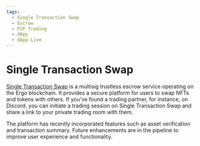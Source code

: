 ```yaml
---
tags:
  - Single Transaction Swap
  - Escrow
  - P2P Trading
  - dApp
  - dApp-Live
---
```


# Single Transaction Swap

[Single Transaction Swap](https://www.single-tx-swap.com/) is a multisig trustless escrow service operating on the Ergo blockchain. It provides a secure platform for users to swap NFTs and tokens with others. If you've found a trading partner, for instance, on Discord, you can initiate a trading session on Single Transaction Swap and share a link to your private trading room with them.

The platform has recently incorporated features such as asset verification and transaction summary. Future enhancements are in the pipeline to improve user experience and functionality.
